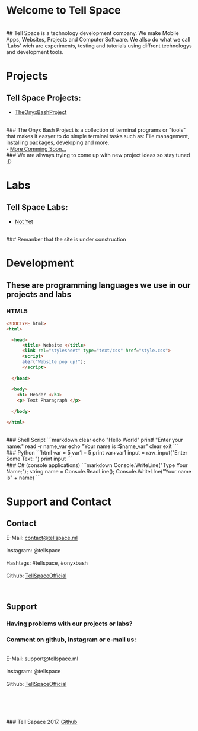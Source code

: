 # Welcome to Tell Space 
<br>
## Tell Space is a technology development company. We make Mobile Apps, Websites, Projects and Computer Software. We allso do what we call 'Labs' wich are experiments, testing and tutorials using diffrent technologys and development tools.
<br>

# Projects
## Tell Space Projects:
- <a href="http://onyxbash.ml"> TheOnyxBashProject </a>
<br>
### The Onyx Bash Project is a collection of terminal programs or "tools" that makes it easyer to do simple terminal tasks such as: File management, installing packages, developing and more.
<br>
- <a href="#"> More Comming Soon... </a>
<br>
### We are allways trying to come up with new project ideas so stay tuned ;D
<br>

# Labs
## Tell Space Labs:
- <a href="#"> Not Yet </a>
<br>
### Remanber that the site is under construction
<br>

# Development
## These are programming languages we use in our projects and labs
### HTML5
```html
<!DOCTYPE html>
<html>

  <head>
      <title> Website </title>
      <link rel="stylesheet" type="text/css" href="style.css">
      <script> 
      aler("Website pop up!");
      </script>
  
  </head>
  
  <body>
    <h1> Header </h1>
    <p> Text Pharagraph </p>
  
  </body>

</html>
```
<br>
### Shell Script
```markdown
clear
echo "Hello World"
printf "Enter your name:"
read -r name_var
echo "Your name is :$name_var"
clear
exit
```
<br>
### Python
```html
var = 5
var1 = 5
print var+var1
input = raw_input("Enter Some Text: ")
print input
```
<br>
### C# (console applications)
```markdown
Console.WriteLine("Type Your Name;");
string name = Console.ReadLine();
Console.WriteLIne("Your name is" + name)
```
<br>

# Support and Contact
## Contact
E-Mail: contact@tellspace.ml
<br>
<br>
Instagram: @tellspace
<br>
<br>
Hashtags: #tellspace, #onyxbash
<br>
<br>
Github: <a href="https://github.com/TellSpaceOfficial"> TellSpaceOfficial </a>
<br>
<br>
<br>
## Support
### Having problems with our projects or labs?
### Comment on github, instagram or e-mail us:
<br>
E-Mail: support@tellspace.ml
<br>
<br>
Instagram: @tellspace
<br>
<br>
Github: <a href="https://github.com/TellSpaceOfficial"> TellSpaceOfficial </a>
<br>
<br>
<br>
<br>
<br>
<br>
### Tell Sapace 2017. <a href="https://github.com/TellSpaceOfficial"> Github </a>
<br>

